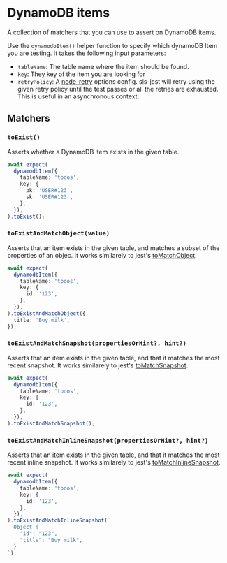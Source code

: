 # DynamoDB items

A collection of matchers that you can use to assert on DynamoDB items.

Use the `dynamodbItem()` helper function to specify which dynamoDB Item you are testing. It takes the following input parameters:

- `tableName`: The table name where the item should be found.
- `key`: They key of the item you are looking for
- `retryPolicy`: A [node-retry](https://github.com/tim-kos/node-retry) options config. sls-jest will retry using the given retry policy until the test passes or all the retries are exhausted. This is useful in an asynchronous context.

## Matchers

### `toExist()`

Asserts whether a DynamoDB item exists in the given table.

```ts
await expect(
  dynamodbItem({
    tableName: 'todos',
    key: {
      pk: 'USER#123',
      sk: 'USER#123',
    },
  }),
).toExist();
```

### `toExistAndMatchObject(value)`

Asserts that an item exists in the given table, and matches a subset of the properties of an objec. It works similarely to jest's [toMatchObject](https://jestjs.io/docs/expect#tomatchobjectobject).

```ts
await expect(
  dynamodbItem({
    tableName: 'todos',
    key: {
      id: '123',
    },
  }),
).toExistAndMatchObject({
  title: 'Buy milk',
});
```

### `toExistAndMatchSnapshot(propertiesOrHint?, hint?)`

Asserts that an item exists in the given table, and that it matches the most recent snapshot. It works similarely to jest's [toMatchSnapshot](https://jestjs.io/docs/expect#tomatchsnapshotpropertymatchers-hint).

```ts
await expect(
  dynamodbItem({
    tableName: 'todos',
    key: {
      id: '123',
    },
  }),
).toExistAndMatchSnapshot();
```

### `toExistAndMatchInlineSnapshot(propertiesOrHint?, hint?)`

Asserts that an item exists in the given table, and that it matches the most recent inline snapshot. It works similarely to jest's [toMatchInlineSnapshot](https://jestjs.io/docs/expect#tomatchinlinesnapshotpropertymatchers-inlinesnapshot).

```ts
await expect(
  dynamodbItem({
    tableName: 'todos',
    key: {
      id: '123',
    },
  }),
).toExistAndMatchInlineSnapshot(`
  Object {
    "id": "123",
    "title": "Buy milk",
  }
`);
```
